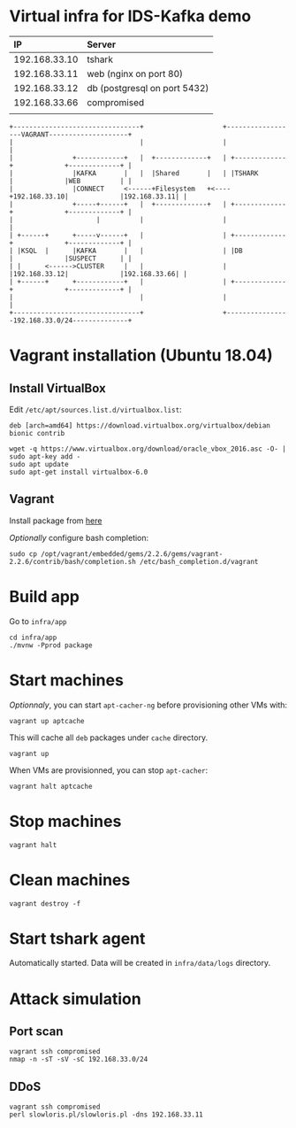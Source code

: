 # Virtual infra for IDS-Kafka demo

| IP            | Server                       |
|:--------------|:-----------------------------|
| 192.168.33.10 | tshark                       |
| 192.168.33.11 | web (nginx on port 80)       |
| 192.168.33.12 | db (postgresql on port 5432) |
| 192.168.33.66 | compromised                  |
|               |                              |

```
+--------------------------------+                    +------------------VAGRANT--------------------+
|                                |                    |                                             |
|               +------------+   |  +-------------+   | +-------------+             +-------------+ |
|               |KAFKA       |   |  |Shared       |   | |TSHARK       |             |WEB          | |
|               |CONNECT     <------+Filesystem   +<----+192.168.33.10|             |192.168.33.11| |
|               +-----+------+   |  +-------------+   | +-------------+             +-------------+ |
|                     |          |                    |                                             |
| +------+      +-----v------+   |                    | +-------------+             +-------------+ |
| |KSQL  |      |KAFKA       |   |                    | |DB           |             |SUSPECT      | |
| |      <------>CLUSTER     |   |                    | |192.168.33.12|             |192.168.33.66| |
| +------+      +------------+   |                    | +-------------+             +-------------+ |
|                                |                    |                                             |
+--------------------------------+                    +----------------192.168.33.0/24--------------+
```

# Vagrant installation (Ubuntu 18.04)

## Install VirtualBox

Edit `/etc/apt/sources.list.d/virtualbox.list`:
```
deb [arch=amd64] https://download.virtualbox.org/virtualbox/debian bionic contrib
```

```
wget -q https://www.virtualbox.org/download/oracle_vbox_2016.asc -O- | sudo apt-key add -
sudo apt update
sudo apt-get install virtualbox-6.0
```

## Vagrant

Install package from [here](https://releases.hashicorp.com/vagrant/2.2.6/vagrant_2.2.6_x86_64.deb)

*Optionally* configure bash completion:

```
sudo cp /opt/vagrant/embedded/gems/2.2.6/gems/vagrant-2.2.6/contrib/bash/completion.sh /etc/bash_completion.d/vagrant
```


# Build app

Go to `infra/app`
```
cd infra/app
./mvnw -Pprod package
```

# Start machines

_Optionnaly_, you can start `apt-cacher-ng` before provisioning other VMs with:

```
vagrant up aptcache
```
This will cache all `deb` packages under `cache` directory.


```
vagrant up
```

When VMs are provisionned, you can stop `apt-cacher`:

```
vagrant halt aptcache
```


# Stop machines

```
vagrant halt
```

# Clean machines

```
vagrant destroy -f
```

# Start tshark agent

Automatically started.
Data will be created in `infra/data/logs` directory.

# Attack simulation

## Port scan
```
vagrant ssh compromised
nmap -n -sT -sV -sC 192.168.33.0/24
```

## DDoS
```
vagrant ssh compromised
perl slowloris.pl/slowloris.pl -dns 192.168.33.11
```
